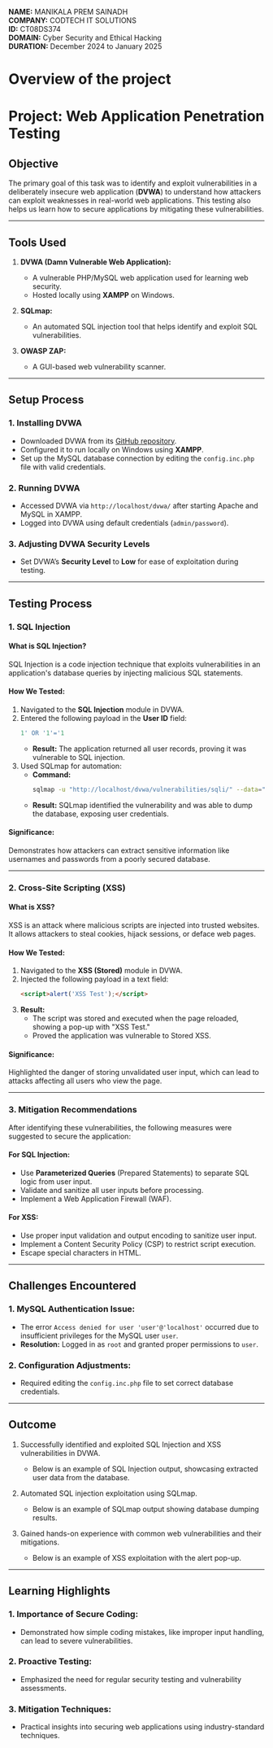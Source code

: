 **NAME:** MANIKALA PREM SAINADH  
**COMPANY:** CODTECH IT SOLUTIONS  
**ID:** CT08DS374  
**DOMAIN:** Cyber Security and Ethical Hacking  
**DURATION:** December 2024 to January 2025  


# Overview of the project

# Project: Web Application Penetration Testing

## Objective
The primary goal of this task was to identify and exploit vulnerabilities in a deliberately insecure web application (**DVWA**) to understand how attackers can exploit weaknesses in real-world web applications. This testing also helps us learn how to secure applications by mitigating these vulnerabilities.

---

## Tools Used
1. **DVWA (Damn Vulnerable Web Application):**
   - A vulnerable PHP/MySQL web application used for learning web security.
   - Hosted locally using **XAMPP** on Windows.

2. **SQLmap:**
   - An automated SQL injection tool that helps identify and exploit SQL vulnerabilities.

3. **OWASP ZAP:**
   - A GUI-based web vulnerability scanner.

---

## Setup Process

### 1. Installing DVWA
- Downloaded DVWA from its [GitHub repository](https://github.com/digininja/DVWA).
- Configured it to run locally on Windows using **XAMPP**.
- Set up the MySQL database connection by editing the `config.inc.php` file with valid credentials.

### 2. Running DVWA
- Accessed DVWA via `http://localhost/dvwa/` after starting Apache and MySQL in XAMPP.
- Logged into DVWA using default credentials (`admin/password`).

### 3. Adjusting DVWA Security Levels
- Set DVWA’s **Security Level** to **Low** for ease of exploitation during testing.

---

## Testing Process

### 1. SQL Injection

#### What is SQL Injection?
SQL Injection is a code injection technique that exploits vulnerabilities in an application's database queries by injecting malicious SQL statements.

#### How We Tested:
1. Navigated to the **SQL Injection** module in DVWA.
2. Entered the following payload in the **User ID** field:
   ```sql
   1' OR '1'='1
   ```
   - **Result:** The application returned all user records, proving it was vulnerable to SQL injection.
3. Used SQLmap for automation:
   - **Command:**
     ```bash
     sqlmap -u "http://localhost/dvwa/vulnerabilities/sqli/" --data="id=1&Submit=Submit" --batch
     ```
   - **Result:** SQLmap identified the vulnerability and was able to dump the database, exposing user credentials.

#### Significance:
Demonstrates how attackers can extract sensitive information like usernames and passwords from a poorly secured database.

---

### 2. Cross-Site Scripting (XSS)

#### What is XSS?
XSS is an attack where malicious scripts are injected into trusted websites. It allows attackers to steal cookies, hijack sessions, or deface web pages.

#### How We Tested:
1. Navigated to the **XSS (Stored)** module in DVWA.
2. Injected the following payload in a text field:
   ```html
   <script>alert('XSS Test');</script>
   ```
3. **Result:**
   - The script was stored and executed when the page reloaded, showing a pop-up with "XSS Test."
   - Proved the application was vulnerable to Stored XSS.

#### Significance:
Highlighted the danger of storing unvalidated user input, which can lead to attacks affecting all users who view the page.

---

### 3. Mitigation Recommendations
After identifying these vulnerabilities, the following measures were suggested to secure the application:

#### For SQL Injection:
- Use **Parameterized Queries** (Prepared Statements) to separate SQL logic from user input.
- Validate and sanitize all user inputs before processing.
- Implement a Web Application Firewall (WAF).

#### For XSS:
- Use proper input validation and output encoding to sanitize user input.
- Implement a Content Security Policy (CSP) to restrict script execution.
- Escape special characters in HTML.

---

## Challenges Encountered

### 1. MySQL Authentication Issue:
- The error `Access denied for user 'user'@'localhost'` occurred due to insufficient privileges for the MySQL user `user`.
- **Resolution:** Logged in as `root` and granted proper permissions to `user`.

### 2. Configuration Adjustments:
- Required editing the `config.inc.php` file to set correct database credentials.

---

## Outcome
1. Successfully identified and exploited SQL Injection and XSS vulnerabilities in DVWA.
   - Below is an example of SQL Injection output, showcasing extracted user data from the database.

2. Automated SQL injection exploitation using SQLmap.
   - Below is an example of SQLmap output showing database dumping results.

3. Gained hands-on experience with common web vulnerabilities and their mitigations.
   - Below is an example of XSS exploitation with the alert pop-up.

---

## Learning Highlights

### 1. Importance of Secure Coding:
- Demonstrated how simple coding mistakes, like improper input handling, can lead to severe vulnerabilities.

### 2. Proactive Testing:
- Emphasized the need for regular security testing and vulnerability assessments.

### 3. Mitigation Techniques:
- Practical insights into securing web applications using industry-standard techniques.
